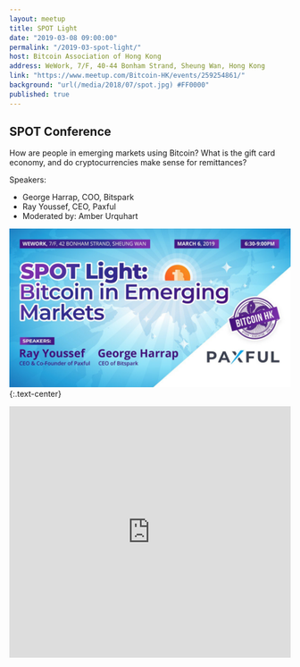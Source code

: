```yaml
---
layout: meetup
title: SPOT Light
date: "2019-03-08 09:00:00"
permalink: "/2019-03-spot-light/"
host: Bitcoin Association of Hong Kong
address: WeWork, 7/F, 40-44 Bonham Strand, Sheung Wan, Hong Kong
link: "https://www.meetup.com/Bitcoin-HK/events/259254861/"
background: "url(/media/2018/07/spot.jpg) #FF0000"
published: true
---
```


## SPOT Conference


How are people in emerging markets using Bitcoin? What is the gift card economy, and do cryptocurrencies make sense for remittances?

Speakers:

- George Harrap, COO, Bitspark
- Ray Youssef, CEO, Paxful
- Moderated by: Amber Urquhart

[![SPOT Light](/media/2019/03/spotlight.jpeg)](https://www.spotconf.com/)
{:.text-center}

<iframe src="https://www.google.com/maps/embed?pb=!1m18!1m12!1m3!1d1845.896721558169!2d114.149091!3d22.285813!2m3!1f0!2f0!3f0!3m2!1i1024!2i768!4f13.1!3m3!1m2!1s0x3404007c40b40001%3A0x959df826b8e21b02!2sWeWork!5e0!3m2!1sen!2sus!4v1554803799811!5m2!1sen!2sus" width="100%" height="450" frameborder="0" style="border:0" allowfullscreen></iframe>
